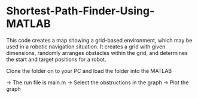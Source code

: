 # Shortest-Path-Finder-Using-MATLAB
This code creates a map showing a grid-based environment, which may be used in a  robotic navigation situation. It creates a grid with given dimensions, randomly arranges  obstacles within the grid, and determines the start and target positions for a robot.

Clone the folder on to your PC and load the folder into the MATLAB

 -> The run file is main.m
 -> Select the obstructions in the graph
 -> Plot the graph
